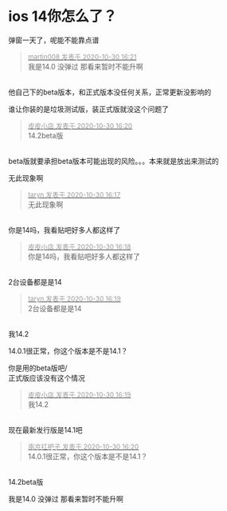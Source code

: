 # ios 14你怎么了？


弹窗一天了，呢能不能靠点谱<br />
<img id="aimg_RBZv5" onclick="zoom(this, this.src, 0, 0, 0)" class="zoom" src="https://i.loli.net/2020/10/30/qGiFwJO8W15deZP.jpg" onmouseover="img_onmouseoverfunc(this)" onload="thumbImg(this)" border="0" alt="" /><img id="aimg_IcudV" onclick="zoom(this, this.src, 0, 0, 0)" class="zoom" src="https://cdn.jsdelivr.net/gh/hishis/forum-master/public/images/patch.gif" onmouseover="img_onmouseoverfunc(this)" onload="thumbImg(this)" border="0" alt="" />

<div class="quote"><blockquote><font size="2"><a href="https://www.hostloc.com/forum.php?mod=redirect&amp;goto=findpost&amp;pid=9375807&amp;ptid=760289" target="_blank"><font color="#999999">martin008 发表于 2020-10-30 16:21</font></a></font><br />
我是14.0 没弹过 那看来暂时不能升啊</blockquote></div><br />
他自己下的beta版本，和正式版本没任何关系，正常更新没影响的

谁让你装的是垃圾测试版，装正式版就没这个问题了

<div class="quote"><blockquote><font size="2"><a href="https://www.hostloc.com/forum.php?mod=redirect&amp;goto=findpost&amp;pid=9375806&amp;ptid=760289" target="_blank"><font color="#999999">皮皮小店 发表于 2020-10-30 16:20</font></a></font><br />
14.2beta版</blockquote></div><br />
beta版就要承担beta版本可能出现的风险。。。本来就是放出来测试的

无此现象啊

<div class="quote"><blockquote><font size="2"><a href="https://www.hostloc.com/forum.php?mod=redirect&amp;goto=findpost&amp;pid=9375777&amp;ptid=760289" target="_blank"><font color="#999999">taryn 发表于 2020-10-30 16:17</font></a></font><br />
无此现象啊</blockquote></div><br />
你是14吗，我看贴吧好多人都这样了<img id="aimg_cVX7x" onclick="zoom(this, this.src, 0, 0, 0)" class="zoom" src="https://cdn.jsdelivr.net/gh/hishis/forum-master/public/images/patch.gif" onmouseover="img_onmouseoverfunc(this)" onload="thumbImg(this)" border="0" alt="" />

<div class="quote"><blockquote><font size="2"><a href="https://www.hostloc.com/forum.php?mod=redirect&amp;goto=findpost&amp;pid=9375782&amp;ptid=760289" target="_blank"><font color="#999999">皮皮小店 发表于 2020-10-30 16:18</font></a></font><br />
你是14吗，我看贴吧好多人都这样了</blockquote></div><br />
2台设备都是是14

<div class="quote"><blockquote><font size="2"><a href="https://www.hostloc.com/forum.php?mod=redirect&amp;goto=findpost&amp;pid=9375788&amp;ptid=760289" target="_blank"><font color="#999999">taryn 发表于 2020-10-30 16:19</font></a></font><br />
2台设备都是是14</blockquote></div><br />
我14.2<img id="aimg_y26N8" onclick="zoom(this, this.src, 0, 0, 0)" class="zoom" src="https://cdn.jsdelivr.net/gh/hishis/forum-master/public/images/patch.gif" onmouseover="img_onmouseoverfunc(this)" onload="thumbImg(this)" border="0" alt="" />

14.0.1很正常，你这个版本是不是14.1？

你是用的beta版吧/<br />
正式版应该没有这个情况<br />


<div class="quote"><blockquote><font size="2"><a href="https://www.hostloc.com/forum.php?mod=redirect&amp;goto=findpost&amp;pid=9375794&amp;ptid=760289" target="_blank"><font color="#999999">皮皮小店 发表于 2020-10-30 16:19</font></a></font><br />
我14.2</blockquote></div><br />
现在最新发行版是14.1吧

<div class="quote"><blockquote><font size="2"><a href="https://www.hostloc.com/forum.php?mod=redirect&amp;goto=findpost&amp;pid=9375800&amp;ptid=760289" target="_blank"><font color="#999999">南京扛把子 发表于 2020-10-30 16:20</font></a></font><br />
14.0.1很正常，你这个版本是不是14.1？</blockquote></div><br />
14.2beta版<img id="aimg_rBEWZ" onclick="zoom(this, this.src, 0, 0, 0)" class="zoom" src="https://cdn.jsdelivr.net/gh/hishis/forum-master/public/images/patch.gif" onmouseover="img_onmouseoverfunc(this)" onload="thumbImg(this)" border="0" alt="" />

我是14.0 没弹过 那看来暂时不能升啊
